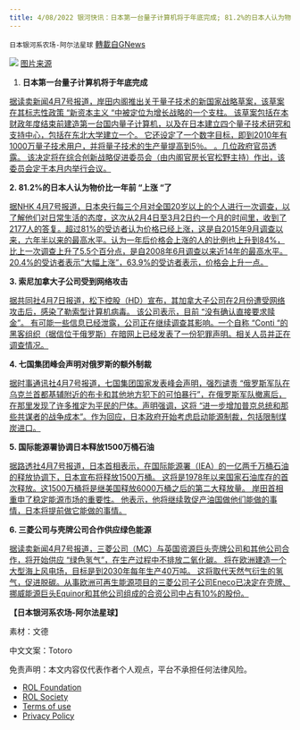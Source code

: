 ```yaml
---
title: 4/08/2022 银河快讯：日本第一台量子计算机将于年底完成; 81.2%的日本人认为物价比一年前 &#8220;上涨 &#8220;了
---
```

`日本银河系农场-阿尔法星球` [轉載自GNews](https://gnews.org/zh-hans/2310276/)

![](https://assets.gnews.org/wp-content/uploads/2022/04/Screen-Shot-2022-04-08-at-7.55.03-AM.png)
[图片来源](https://www.yomiuri.co.jp/science/20220406-OYT1T50298/)

1. **日本第一台量子计算机将于年底完成**


[据读卖新闻4月7号报道，岸田内阁推出关于量子技术的新国家战略草案，该草案在其标志性政策 “新资本主义 “中被定位为增长战略的一个支柱。 该草案包括在本财政年度结束前建造第一台国内量子计算机，以及在日本建立四个量子技术研究和支持中心，包括在东北大学建立一个。 它还设定了一个数字目标，即到2010年有1000万量子技术用户，并将量子技术的生产量提高到5％。 。几位政府官员透露。 该决定将在综合创新战略促进委员会（由内阁官房长官松野主持）作出，该委员会定于本月内举行会议。](https://news.yahoo.co.jp/articles/4cba9c0dc723c0fb2350d87e009e30e2ebaa70ee)

**2. 81.2%的日本人认为物价比一年前 “上涨 “了**

[据NHK 4月7号报道，日本央行每三个月对全国20岁以上的个人进行一次调查，以了解他们对日常生活的态度，这次从2月4日至3月2日约一个月的时间里，收到了2177人的答复。超过81%的受访者认为价格已经上涨，这是自2015年9月调查以来，六年半以来的最高水平。认为一年后价格会上涨的人的比例也上升到84%，比上一次调查上升了5.5个百分点，是自2008年6月调查以来近14年的最高水平。20.4%的受访者表示”大幅上涨”，63.9%的受访者表示，价格会上升一点。](https://www3.nhk.or.jp/news/html/20220407/k10013571681000.html)

**3. 索尼加拿大子公司受到网络攻击**

[据共同社4月7日报道，松下控股（HD）宣布，其加拿大子公司在2月份遭受网络攻击后，感染了勒索型计算机病毒。 该公司表示，目前 “没有确认直接要求赎金”。 有可能一些信息已经泄露，公司正在继续调查其影响。一个自称 “Conti “的黑客组织（据信位于俄罗斯）在暗网上已经发表了一份犯罪声明。相关人员并正在调查情况。](https://news.yahoo.co.jp/articles/b1c08ad88c69c4d49bf21559d0c4b4c8310edff1)

**4. 七国集团峰会声明对俄罗斯的额外制裁**

[据时事通讯社4月7号报道，七国集团国家发表峰会声明，强烈谴责 “俄罗斯军队在乌克兰首都基辅附近的布卡和其他地方犯下的可怕暴行”，在俄罗斯军队撤离后，在那里发现了许多推定为平民的尸体。声明强调，这将 “进一步增加普京总统和那些共谋者的战争成本”。作为回应，日本政府开始考虑启动能源制裁，包括限制煤炭进口。](https://news.yahoo.co.jp/articles/835b75281f5a109840ca1e53a171b0fbd5ccfa1f)

**5. 国际能源署协调日本释放1500万桶石油**

[据路透社4月7号报道，日本首相表示，在国际能源署（IEA）的一亿两千万桶石油的释放协调下，日本宣布将释放1500万桶。 这将是1978年以来国家石油库存的首次释放。这1500万桶将是继美国释放6000万桶之后的第二大释放量。 岸田首相重申了稳定能源市场的重要性。 他表示，他将继续敦促产油国做他们能做的事情，日本将提前做它能做的事情。](https://news.yahoo.co.jp/articles/7ed996ebb22aa43eddc6663d800acd7c4702b021)

**6. 三菱公司与壳牌公司合作供应绿色能源**

[据读卖新闻4月7号报道，三菱公司（MC）与英国资源巨头壳牌公司和其他公司合作，将开始供应 “绿色氢气”，在生产过程中不排放二氧化碳。 将在欧洲建造一个大型海上风电场，目标是到2030年每年生产40万吨。 这将取代天然气衍生的氢气，促进脱碳。从事欧洲可再生能源项目的三菱公司子公司Eneco已决定在壳牌、挪威能源巨头Equinor和其他公司组成的合资公司中占有10%的股份。](https://news.yahoo.co.jp/articles/7edda4355d0d00149d58a57b2853adb6562c6242)

**【日本银河系农场-阿尔法星球】**

素材：文德

中文文案：Totoro



 

免责声明：本文内容仅代表作者个人观点，平台不承担任何法律风险。

- [ROL Foundation](https://rolfoundation.org/)
- [ROL Society](https://rolsociety.org/)
- [Terms of use](https://gnews.org/terms-of-use-3/)
- [Privacy Policy](https://gnews.org/privacy-policy/)
